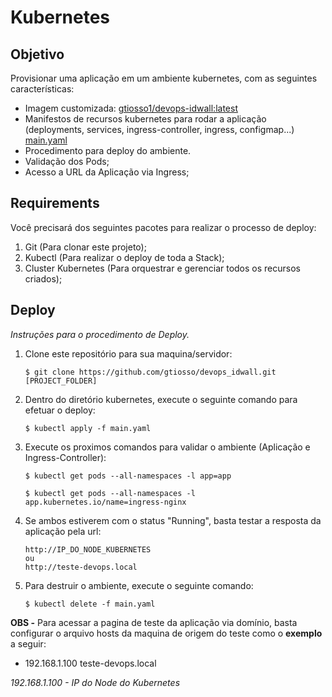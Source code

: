# Kubernetes

## Objetivo

Provisionar uma aplicação em um ambiente kubernetes, com as seguintes características:

* Imagem customizada: [gtiosso1/devops-idwall:latest](https://hub.docker.com/r/gtiosso1/devops-idwall)
* Manifestos de recursos kubernetes para rodar a aplicação (deployments, services, ingress-controller, ingress, configmap...) [main.yaml](main.yaml) 
* Procedimento para deploy do ambiente.
* Validação dos Pods;
* Acesso a URL da Aplicação via Ingress;

## Requirements

Você precisará dos seguintes pacotes para realizar o processo de deploy: 

1.  Git (Para clonar este projeto);
2.  Kubectl (Para realizar o deploy de toda a Stack);
3.  Cluster Kubernetes (Para orquestrar e gerenciar todos os recursos criados);


## Deploy

_Instruções para o procedimento de Deploy._

1.  Clone este repositório para sua maquina/servidor:

        $ git clone https://github.com/gtiosso/devops_idwall.git [PROJECT_FOLDER]

2.  Dentro do diretório kubernetes, execute o seguinte comando para efetuar o deploy:

        $ kubectl apply -f main.yaml

3.  Execute os proximos comandos para validar o ambiente (Aplicação e Ingress-Controller):

        $ kubectl get pods --all-namespaces -l app=app

        $ kubectl get pods --all-namespaces -l app.kubernetes.io/name=ingress-nginx

4.  Se ambos estiverem com o status "Running", basta testar a resposta da aplicação pela url:

        http://IP_DO_NODE_KUBERNETES
        ou
        http://teste-devops.local
        
6.  Para destruir o ambiente, execute o seguinte comando:

        $ kubectl delete -f main.yaml

**OBS -** Para acessar a pagina de teste da aplicação via domínio, basta configurar o arquivo hosts da maquina de origem do teste como o **exemplo** a seguir:
*  192.168.1.100 teste-devops.local

_192.168.1.100 - IP do Node do Kubernetes_
